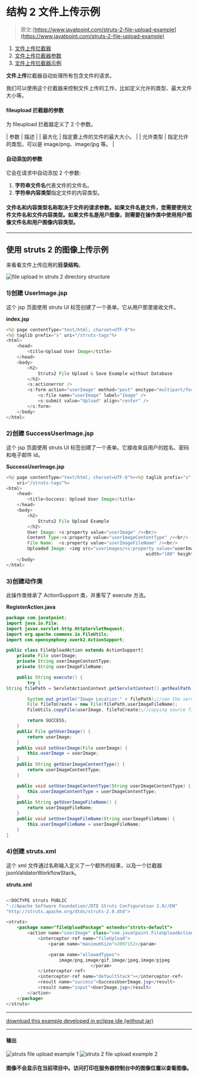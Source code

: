 # 结构 2 文件上传示例

> 原文:[https://www.javatpoint.com/struts-2-file-upload-example](https://www.javatpoint.com/struts-2-file-upload-example)

1.  [文件上传拦截器](#)
2.  [文件上传拦截器参数](#)
3.  [文件上传拦截器示例](#)

**文件上传**拦截器自动处理所有包含文件的请求。

我们可以使用这个拦截器来控制文件上传的工作，比如定义允许的类型、最大文件大小等。

#### fileupload 拦截器的参数

为 fileupload 拦截器定义了 2 个参数。

| 参数 | 描述 |
| 最大化 | 指定要上传的文件的最大大小。 |
| 允许类型 | 指定允许的类型。可以是 image/png、image/jpg 等。 |

#### 自动添加的参数

它会在请求中自动添加 2 个参数:

1.  **字符串文件名**代表文件的文件名。
2.  **字符串内容类型**指定文件的内容类型。

#### 文件名和内容类型名称取决于文件的请求参数。如果文件名是文件，您需要使用文件文件名和文件内容类型。如果文件名是用户图像，则需要在操作类中使用用户图像文件名和用户图像内容类型。

* * *

## 使用 struts 2 的图像上传示例

来看看文件上传应用的**目录结构**。

![file upload in struts 2 directory structure](img/9e6909928cd16322d839acf8a2914d51.png)

### 1)创建 UserImage.jsp

这个 jsp 页面使用 struts UI 标签创建了一个表单。它从用户那里接收文件。

**index.jsp**

```java
<%@ page contentType="text/html; charset=UTF-8"%>
<%@ taglib prefix="s" uri="/struts-tags"%>
<html>
	<head>
		<title>Upload User Image</title>
	</head>
	<body>
		<h2>
			Struts2 File Upload & Save Example without Database
		</h2>
		<s:actionerror />
		<s:form action="userImage" method="post" enctype="multipart/form-data">
			<s:file name="userImage" label="Image" />
			<s:submit value="Upload" align="center" />
		</s:form>
	</body>
</html>

```

### 2)创建 SuccessUserImage.jsp

这个 jsp 页面使用 struts UI 标签创建了一个表单。它接收来自用户的姓名、密码和电子邮件 id。

**SuccessUserImage.jsp**

```java
<%@ page contentType="text/html; charset=UTF-8"%><%@ taglib prefix="s"
	uri="/struts-tags"%>
<html>
	<head>
		<title>Success: Upload User Image</title>
	</head>
	<body>
		<h2>
			Struts2 File Upload Example
		</h2>
		User Image:	<s:property value="userImage" /><br/>
		Content Type:<s:property value="userImageContentType" /><br/>
		File Name:	<s:property value="userImageFileName" /><br/>
		Uploaded Image:	<img src="userimages/<s:property value="userImageFileName"/>" 
                                                     width="100" height="100" />
	</body>
</html>

```

### 3)创建动作类

此操作类继承了 ActionSupport 类，并重写了 execute 方法。

**RegisterAction.java**

```java
package com.javatpoint;
import java.io.File;
import javax.servlet.http.HttpServletRequest;
import org.apache.commons.io.FileUtils;
import com.opensymphony.xwork2.ActionSupport;

public class FileUploadAction extends ActionSupport{
	private File userImage;
	private String userImageContentType;
	private String userImageFileName;

	public String execute() {
		try {
String filePath = ServletActionContext.getServletContext().getRealPath("/").concat("userimages");

		System.out.println("Image Location:" + filePath);//see the server console for actual location
		File fileToCreate = new File(filePath,userImageFileName);
		FileUtils.copyFile(userImage, fileToCreate);//copying source file to new file

		return SUCCESS;
	}
	public File getUserImage() {
		return userImage;
	}
	public void setUserImage(File userImage) {
		this.userImage = userImage;
	}
	public String getUserImageContentType() {
		return userImageContentType;
	}

	public void setUserImageContentType(String userImageContentType) {
		this.userImageContentType = userImageContentType;
	}
	public String getUserImageFileName() {
		return userImageFileName;
	}
	public void setUserImageFileName(String userImageFileName) {
		this.userImageFileName = userImageFileName;
	}
}

```

### 4)创建 struts.xml

这个 xml 文件通过名称输入定义了一个额外的结果，以及一个拦截器 jsonValidatorWorkflowStack。

**struts.xml**

```java

<!DOCTYPE struts PUBLIC
"-//Apache Software Foundation//DTD Struts Configuration 2.0//EN"
"http://struts.apache.org/dtds/struts-2.0.dtd">

<struts>
	<package name="fileUploadPackage" extends="struts-default">
		<action name="userImage" class="com.javatpoint.FileUploadAction">
			<interceptor-ref name="fileUpload">
				<param name="maximumSize">2097152</param>

				<param name="allowedTypes">
					image/png,image/gif,image/jpeg,image/pjpeg
                                </param>
			</interceptor-ref>
			<interceptor-ref name="defaultStack"></interceptor-ref>
			<result name="success">SuccessUserImage.jsp</result>
			<result name="input">UserImage.jsp</result>
		</action>
	</package>
</struts>

```

* * *

[download this example developed in eclipse ide (without jar)](https://static.javatpoint.com/src/st/eclipse/fileupload.zip)

* * *

#### 输出

![struts file upload example 1](img/4dcf238b1fd994ce125d6781bf5e5e8a.png) ![struts 2 file upload example 2](img/a9c642fa1f448e78c444dffde0a91a78.png)

#### 图像不会显示在当前项目中。访问打印在服务器控制台中的图像位置以查看图像。